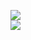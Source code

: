 [![](https://img.shields.io/badge/Made%20With-Github%20Spray-lightgrey.svg?style=for-the-badge&logo=github)](https://github.com/Annihil/github-spray#25618)  
[![](https://i.imgur.com/2DrTn0Z.gif)](https://github.com/Annihil/github-spray)